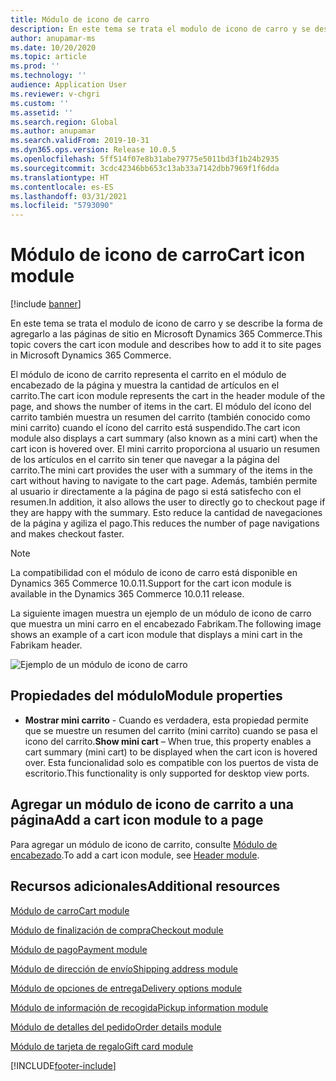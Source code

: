 ```yaml
---
title: Módulo de icono de carro
description: En este tema se trata el modulo de icono de carro y se describe la forma de agregarlo a las páginas de sitio en Microsoft Dynamics 365 Commerce.
author: anupamar-ms
ms.date: 10/20/2020
ms.topic: article
ms.prod: ''
ms.technology: ''
audience: Application User
ms.reviewer: v-chgri
ms.custom: ''
ms.assetid: ''
ms.search.region: Global
ms.author: anupamar
ms.search.validFrom: 2019-10-31
ms.dyn365.ops.version: Release 10.0.5
ms.openlocfilehash: 5ff514f07e8b31abe79775e5011bd3f1b24b2935
ms.sourcegitcommit: 3cdc42346bb653c13ab33a7142dbb7969f1f6dda
ms.translationtype: HT
ms.contentlocale: es-ES
ms.lasthandoff: 03/31/2021
ms.locfileid: "5793090"
---
```

# <a name="cart-icon-module"></a><span data-ttu-id="08dba-103">Módulo de icono de carro</span><span class="sxs-lookup"><span data-stu-id="08dba-103">Cart icon module</span></span>

[!include [banner](includes/banner.md)]

<span data-ttu-id="08dba-104">En este tema se trata el modulo de icono de carro y se describe la forma de agregarlo a las páginas de sitio en Microsoft Dynamics 365 Commerce.</span><span class="sxs-lookup"><span data-stu-id="08dba-104">This topic covers the cart icon module and describes how to add it to site pages in Microsoft Dynamics 365 Commerce.</span></span>

<span data-ttu-id="08dba-105">El módulo de icono de carrito representa el carrito en el módulo de encabezado de la página y muestra la cantidad de artículos en el carrito.</span><span class="sxs-lookup"><span data-stu-id="08dba-105">The cart icon module represents the cart in the header module of the page, and shows the number of items in the cart.</span></span> <span data-ttu-id="08dba-106">El módulo del ícono del carrito también muestra un resumen del carrito (también conocido como mini carrito) cuando el ícono del carrito está suspendido.</span><span class="sxs-lookup"><span data-stu-id="08dba-106">The cart icon module also displays a cart summary (also known as a mini cart) when the cart icon is hovered over.</span></span> <span data-ttu-id="08dba-107">El mini carrito proporciona al usuario un resumen de los artículos en el carrito sin tener que navegar a la página del carrito.</span><span class="sxs-lookup"><span data-stu-id="08dba-107">The mini cart provides the user with a summary of the items in the cart without having to navigate to the cart page.</span></span> <span data-ttu-id="08dba-108">Además, también permite al usuario ir directamente a la página de pago si está satisfecho con el resumen.</span><span class="sxs-lookup"><span data-stu-id="08dba-108">In addition, it also allows the user to directly go to checkout page if they are happy with the summary.</span></span> <span data-ttu-id="08dba-109">Esto reduce la cantidad de navegaciones de la página y agiliza el pago.</span><span class="sxs-lookup"><span data-stu-id="08dba-109">This reduces the number of page navigations and makes checkout faster.</span></span> 

> [!NOTE]
> <span data-ttu-id="08dba-110">La compatibilidad con el módulo de icono de carro está disponible en Dynamics 365 Commerce 10.0.11.</span><span class="sxs-lookup"><span data-stu-id="08dba-110">Support for the cart icon module is available in the Dynamics 365 Commerce 10.0.11 release.</span></span>

<span data-ttu-id="08dba-111">La siguiente imagen muestra un ejemplo de un módulo de icono de carro que muestra un mini carro en el encabezado Fabrikam.</span><span class="sxs-lookup"><span data-stu-id="08dba-111">The following image shows an example of a cart icon module that displays a mini cart in the Fabrikam header.</span></span>

![Ejemplo de un módulo de icono de carro](./media/ecommerce-Minicart.PNG)

## <a name="module-properties"></a><span data-ttu-id="08dba-113">Propiedades del módulo</span><span class="sxs-lookup"><span data-stu-id="08dba-113">Module properties</span></span>

- <span data-ttu-id="08dba-114">**Mostrar mini carrito** - Cuando es verdadera, esta propiedad permite que se muestre un resumen del carrito (mini carrito) cuando se pasa el icono del carrito.</span><span class="sxs-lookup"><span data-stu-id="08dba-114">**Show mini cart** – When true, this property enables a cart summary (mini cart) to be displayed when the cart icon is hovered over.</span></span> <span data-ttu-id="08dba-115">Esta funcionalidad solo es compatible con los puertos de vista de escritorio.</span><span class="sxs-lookup"><span data-stu-id="08dba-115">This functionality is only supported for desktop view ports.</span></span>

## <a name="add-a-cart-icon-module-to-a-page"></a><span data-ttu-id="08dba-116">Agregar un módulo de icono de carrito a una página</span><span class="sxs-lookup"><span data-stu-id="08dba-116">Add a cart icon module to a page</span></span>

<span data-ttu-id="08dba-117">Para agregar un módulo de icono de carrito, consulte [Módulo de encabezado](author-header-module.md).</span><span class="sxs-lookup"><span data-stu-id="08dba-117">To add a cart icon module, see [Header module](author-header-module.md).</span></span>

## <a name="additional-resources"></a><span data-ttu-id="08dba-118">Recursos adicionales</span><span class="sxs-lookup"><span data-stu-id="08dba-118">Additional resources</span></span>

[<span data-ttu-id="08dba-119">Módulo de carro</span><span class="sxs-lookup"><span data-stu-id="08dba-119">Cart module</span></span>](add-cart-module.md)

[<span data-ttu-id="08dba-120">Módulo de finalización de compra</span><span class="sxs-lookup"><span data-stu-id="08dba-120">Checkout module</span></span>](add-checkout-module.md)

[<span data-ttu-id="08dba-121">Módulo de pago</span><span class="sxs-lookup"><span data-stu-id="08dba-121">Payment module</span></span>](payment-module.md)

[<span data-ttu-id="08dba-122">Módulo de dirección de envío</span><span class="sxs-lookup"><span data-stu-id="08dba-122">Shipping address module</span></span>](ship-address-module.md)

[<span data-ttu-id="08dba-123">Módulo de opciones de entrega</span><span class="sxs-lookup"><span data-stu-id="08dba-123">Delivery options module</span></span>](delivery-options-module.md)

[<span data-ttu-id="08dba-124">Módulo de información de recogida</span><span class="sxs-lookup"><span data-stu-id="08dba-124">Pickup information module</span></span>](pickup-info-module.md)

[<span data-ttu-id="08dba-125">Módulo de detalles del pedido</span><span class="sxs-lookup"><span data-stu-id="08dba-125">Order details module</span></span>](order-confirmation-module.md)

[<span data-ttu-id="08dba-126">Módulo de tarjeta de regalo</span><span class="sxs-lookup"><span data-stu-id="08dba-126">Gift card module</span></span>](add-giftcard.md)


[!INCLUDE[footer-include](../includes/footer-banner.md)]